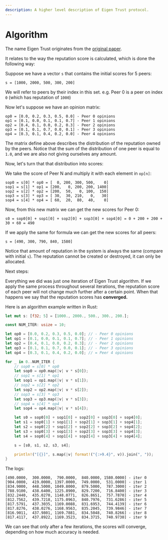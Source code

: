 ```yaml
---
description: A higher level description of Eigen Trust protocol.
---
```


# Algorithm

The name Eigen Trust originates from the [original paper](https://nlp.stanford.edu/pubs/eigentrust.pdf).

It relates to the way the reputation score is calculated, which is done the following way:

Suppose we have a vector `s` that contains the initial scores for 5 peers:

```
s = [1000, 2000, 500, 300, 200]
```

We will refer to peers by their index in this set. e.g. Peer 0 is a peer on index `0` (which has reputation of `1000`)

Now let's suppose we have an opinion matrix:

```
op0 = [0.0, 0.2, 0.3, 0.5, 0.0] - Peer 0 opinions
op1 = [0.1, 0.0, 0.1, 0.1, 0.7] - Peer 1 opinions
op2 = [0.4, 0.1, 0.0, 0.2, 0.3] - Peer 2 opinions
op3 = [0.1, 0.1, 0.7, 0.0, 0.1] - Peer 3 opinions
op4 = [0.3, 0.1, 0.4, 0.2, 0.0] - Peer 4 opinions
```

The matrix define above describes the distribution of the reputation owned by the peers. Notice that the sum of the distribution of one peer is equal to `1.0`, and we are also not giving ourselves any amount.

Now, let's turn that that distribution into scores:

We take the score of Peer N and multiply it with each element in `op[n]`:

```
sop0 = s[0] * op0 = [  0, 200, 300, 500,    0]
sop1 = s[1] * op1 = [200,   0, 200, 200, 1400]
sop2 = s[2] * op2 = [200,  50,   0, 100,  150]
sop3 = s[3] * op3 = [ 30,  30, 210,   0,   30]
sop4 = s[4] * op4 = [ 60,  20,  80,  40,    0]
```

Now, from this new matrix we can get the new scores for Peer 0:

```
s0 = sop0[0] + sop1[0] + sop2[0] + sop3[0] + sop4[0] = 0 + 200 + 200 + 30 + 60 = 490
```

If we apply the same for formula we can get the new scores for all peers:

```
s = [490, 300, 790, 840, 1580]
```

Notice that amount of reputation in the system is always the same (compare with initial `s`). The reputation cannot be created or destroyed, it can only be allocated.

Next steps:

Everything we did was just one iteration of Eigen Trust algorithm. If we apply the same process throughout several iterations, the reputation score of each peer will not change much further after a certain point. When that happens we say that the reputation scores has **converged.**

Here is an algorithm example written in Rust:

```rust
let mut s: [f32; 5] = [1000., 2000., 500., 300., 200.];

const NUM_ITER: usize = 10;

let op0 = [0.0, 0.2, 0.3, 0.5, 0.0]; // - Peer 0 opinions
let op1 = [0.1, 0.0, 0.1, 0.1, 0.7]; // - Peer 1 opinions
let op2 = [0.4, 0.1, 0.0, 0.2, 0.3]; // - Peer 2 opinions
let op3 = [0.1, 0.1, 0.7, 0.0, 0.1]; // - Peer 3 opinions
let op4 = [0.3, 0.1, 0.4, 0.2, 0.0]; // = Peer 4 opinions

for _ in 0..NUM_ITER {
	// sop0 = s[0] * op0
	let sop0 = op0.map(|v| v * s[0]);
	// sop1 = s[1] * op1
	let sop1 = op1.map(|v| v * s[1]);
	// sop2 = s[2] * op2
	let sop2 = op2.map(|v| v * s[2]);
	// sop3 = s[3] * op3
	let sop3 = op3.map(|v| v * s[3]);
	// sop4 = s[4] * op4
	let sop4 = op4.map(|v| v * s[4]);

	let s0 = sop0[0] + sop1[0] + sop2[0] + sop3[0] + sop4[0];
	let s1 = sop0[1] + sop1[1] + sop2[1] + sop3[1] + sop4[1];
	let s2 = sop0[2] + sop1[2] + sop2[2] + sop3[2] + sop4[2];
	let s3 = sop0[3] + sop1[3] + sop2[3] + sop3[3] + sop4[3];
	let s4 = sop0[4] + sop1[4] + sop2[4] + sop3[4] + sop4[4];

	s = [s0, s1, s2, s3, s4];

	println!("[{}]", s.map(|v| format!("{:>9.4}", v)).join(", "));
}
```

The logs:

```
[490.0000,  300.0000,  790.0000,  840.0000, 1580.0000] - iter 0
[904.0000,  419.0000, 1397.0000,  749.0000,  531.0000] - iter 1
[834.9000,  448.5000, 1049.8000,  879.5000,  787.3000] - iter 2
[788.9100,  438.6400, 1225.8900,  829.7200,  716.8400] - iter 3
[832.2440,  435.0270, 1148.0771,  826.8651,  757.7870] - iter 4
[812.7562,  439.7218, 1175.0963,  840.7976,  731.6286] - iter 5
[817.5791,  437.3035, 1169.0088,  831.6953,  744.4139] - iter 6
[817.8276,  438.0276, 1168.9563,  835.2045,  739.9846] - iter 7
[816.9011,  437.9801, 1169.7881,  834.5048,  740.8266] - iter 8
[817.4117,  437.8922, 1169.3523,  834.3715,  740.9730] - iter 9
```

We can see that only after a few iterations, the scores will converge, depending on how much accuracy is needed.
